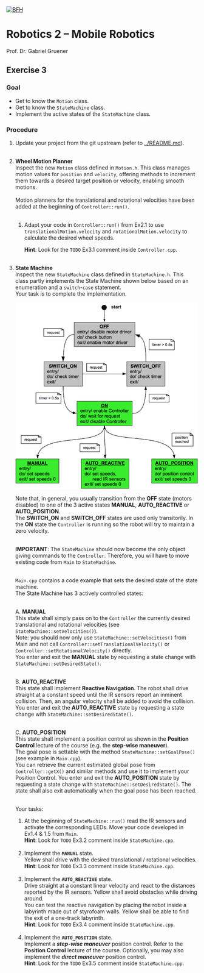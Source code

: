 <a href="https://www.bfh.ch/de/studium/bachelor/mikro-medizintechnik/" target="blank">
<img src="https://www.bfh.ch/dam/jcr:63dbff1d-5056-4168-b6ce-acfdf8415ef8/Logo%20BFH.svg" alt="BFH" width="80"/>
</a>

# Robotics 2 – Mobile Robotics
Prof. Dr. Gabriel Gruener

## Exercise 3

### Goal
* Get to know the `Motion` class.
* Get to know the `StateMachine` class.
* Implement the active states of the `StateMachine` class.

### Procedure
1. Update your project from the git upstream (refer to [../README.md](../README.md)).
<br><br>

1. **Wheel Motion Planner**  
	Inspect the new `Motion` class defined in `Motion.h`. This class manages motion values for `position` and `velocity`, offering methods to increment them towards a desired target position or velocity, enabling smooth motions.
	<br><br>
  Motion planners for the translational and rotational velocities have been added at the beginning of `Controller::run()`.
	<br><br>
	1.  Adapt your code in `Controller::run()` from Ex2.1 to use `translationalMotion.velocity` and `rotationalMotion.velocity` to calculate the desired wheel speeds.

		**Hint**: Look for the `TODO` Ex3.1 comment inside `Controller.cpp`.
<br><br>

1. **State Machine**  
	Inspect the new `StateMachine` class defined in `StateMachine.h`. This class partly implements the State Machine shown below based on an enumeration and a `switch`-`case` statement.  
	Your task is to complete the implementation.

	![State Machine Ex3](Exercise03-State_Machine.png "StateMachineEx3")

	Note that, in general, you usually transition from the **OFF** state (motors disabled) to one of the 3 active states **MANUAL**, **AUTO_REACTIVE** or **AUTO_POSITION**.  
	The **SWITCH_ON** and **SWITCH_OFF** states are used only transitorily. In the **ON** state the `Controller` is running so the robot will try to maintain a zero velocity.
	<br><br>

	**IMPORTANT**: The `StateMachine` should now become the only object giving commands to the `Controller`. Therefore, you will have to move existing code from `Main` to `StateMachine`.
	<br><br>

	`Main.cpp` contains a code example that sets the desired state of the state machine.  
	The State Machine has 3 actively controlled states:
	<br><br>

	A. **MANUAL**  
	This state shall simply pass on to the `Controller` the currently desired translational and rotational velocities (see `StateMachine::setVelocities()`).  
	Note: you should now only use `StateMachine::setVelocities()` from Main and not call `Controller::setTranslationalVelocity()` or `Controller::setRotationalVelocity()` directly.  
	You enter and exit the **MANUAL** state by requesting a state change with `StateMachine::setDesiredState()`.
	<br><br>

	B. **AUTO_REACTIVE**  
	This state shall implement **Reactive Navigation**. The robot shall drive straight at a constant speed until the IR sensors report an inminent collision. Then, an angular velocity shall be added to avoid the collision.  
	You enter and exit the **AUTO_REACTIVE** state by requesting a state change with `StateMachine::setDesiredState()`.
	<br><br>

	C. **AUTO_POSITION**  
	This state shall implement a position control as shown in the **Position Control**  lecture of the course (e.g. the **step-wise maneuver**).  
	The goal pose is settable with the method `StateMachine::setGoalPose()` (see example in `Main.cpp`).  
	You can retrieve the current estimated global pose from `Controller::getX()` and similar methods and use it to implement your Position Control.
	You enter and exit the **AUTO_POSITION** state by requesting a state change with `StateMachine::setDesiredState()`. The state shall also exit automatically when the goal pose has been reached.
	<br><br>

	Your tasks:
	1. At the beginning of `StateMachine::run()` read the IR sensors and activate the corresponding LEDs. Move your code developed in Ex1.4 & 1.5 from `Main`.  
		**Hint**: Look for `TODO` Ex3.2 comment inside `StateMachine.cpp`.
		<br><br>
	1. Implement the **`MANUAL`** state.  
		Yellow shall drive with the desired translational / rotational velocities.  
		**Hint**: Look for `TODO` Ex3.3 comment inside `StateMachine.cpp`.
		<br><br>
	1. Implement the **`AUTO_REACTIVE`** state.  
		Drive straight at a constant linear velocity and react to the distances reported by the IR sensors. Yellow shall avoid obstacles while driving around.  
		You can test the reactive navigation by placing the robot inside a labyrinth made out of styrofoam walls. Yellow shall be able to find the exit of a one-track labyrinth.  
		**Hint**: Look for `TODO` Ex3.4 comment inside `StateMachine.cpp`.
		<br><br>
	1. Implement the **`AUTO_POSITION`** state.  
		Implement a ***step-wise maneuver*** position control. Refer to the **Position Control**  lecture of the course. Optionally, you may also implement the ***direct maneuver*** position control.   
		**Hint**: Look for the `TODO` Ex3.5 comment inside `StateMachine.cpp`.
